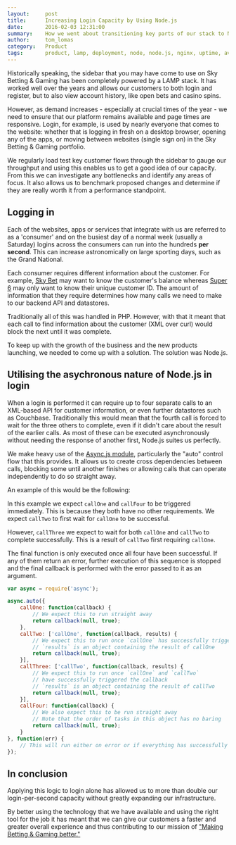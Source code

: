 ```yaml
---
layout:     post
title:      Increasing Login Capacity by Using Node.js
date:       2016-02-03 12:31:00
summary:    How we went about transitioning key parts of our stack to Node.js to benefit from the asynchronous nature that it brings.
author:     tom_lomas
category:   Product
tags:       product, lamp, deployment, node, node.js, nginx, uptime, availability
---
```


Historically speaking, the sidebar that you may have come to use on Sky Betting & Gaming has been completely powered by a LAMP stack. It has worked well over the years and allows our customers to both login and register, but to also view account history, like open bets and casino spins.

However, as demand increases - especially at crucial times of the year - we need to ensure that our platform remains available and page times are responsive. Login, for example, is used by nearly everyone that comes to the website: whether that is logging in fresh on a desktop browser, opening any of the apps, or moving between websites (single sign on) in the Sky Betting & Gaming portfolio.

We regularly load test key customer flows through the sidebar to gauge our throughput and using this enables us to get a good idea of our capacity. From this we can investigate any bottlenecks and identify any areas of focus. It also allows us to benchmark proposed changes and determine if they are really worth it from a performance standpoint.

## Logging in

Each of the websites, apps or services that integrate with us are referred to as a 'consumer' and on the busiest day of a normal week (usually a Saturday) logins across the consumers can run into the hundreds **per second**. This can increase astronomically on large sporting days, such as the Grand National.

Each consumer requires different information about the customer. For example, [Sky Bet](https://www.skybet.com) may want to know the customer's balance whereas [Super 6](https://super6.skysports.com) may only want to know their unique customer ID. The amount of information that they require determines how many calls we need to make to our backend API and datastores.

Traditionally all of this was handled in PHP. However, with that it meant that each call to find information about the customer (XML over curl) would block the next until it was complete.

To keep up with the growth of the business and the new products launching, we needed to come up with a solution. The solution was Node.js.

## Utilising the asychronous nature of Node.js in login

When a login is performed it can require up to four separate calls to an XML-based API for customer information, or even further datastores such as Couchbase. Traditionally this would mean that the fourth call is forced to wait for the three others to complete, even if it didn't care about the result of the earlier calls. As most of these can be executed asynchronously without needing the response of another first, Node.js suites us perfectly.

We make heavy use of the [Async.js module](https://github.com/caolan/async), particularly the "auto" control flow that this provides. It allows us to create cross dependencies between calls, blocking some until another finishes or allowing calls that can operate independently to do so straight away.

An example of this would be the following:

In this example we expect `callOne` and `callFour` to be triggered immediately. This is because they both have no other requirements. We expect `callTwo` to first wait for `callOne` to be successful.

However, `callThree` we expect to wait for both `callOne` and `callTwo` to complete successfully. This is a result of `callTwo` first requiring `callOne`.

The final function is only executed once all four have been successful. If any of them return an error, further execution of this sequence is stopped and the final callback is performed with the error passed to it as an argument.

~~~ javascript
var async = require('async');

async.auto({
    callOne: function(callback) {
        // We expect this to run straight away
        return callback(null, true);
    },
    callTwo: ['callOne', function(callback, results) {
        // We expect this to run once `callOne` has successfully triggered the callback
        // `results` is an object containing the result of callOne
        return callback(null, true);
    }],
    callThree: ['callTwo', function(callback, results) {
        // We expect this to run once `callOne` and `callTwo`
        // have successfully triggered the callback
        // `results` is an object containing the result of callTwo
        return callback(null, true);
    }],
    callFour: function(callback) {
        // We also expect this to be run straight away
        // Note that the order of tasks in this object has no baring
        return callback(null, true);
    }
}, function(err) {
    // This will run either on error or if everything has successfully completed
});
~~~

## In conclusion

Applying this logic to login alone has allowed us to more than double our login-per-second capacity without greatly expanding our infrastructure.

By better using the technology that we have available and using the right tool for the job it has meant that we can give our customers a faster and greater overall experience and thus contributing to our mission of ["Making Betting & Gaming better."](http://skybetcareers.com/about-us)
